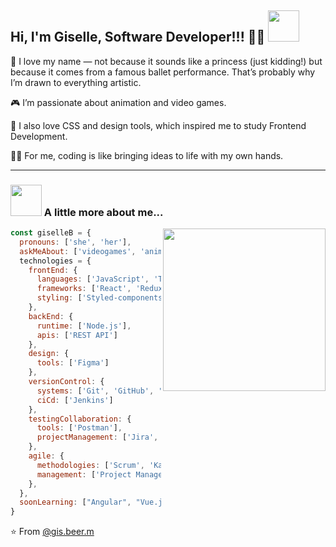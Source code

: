 ## Hi, I'm Giselle, Software Developer!!! 👨‍💻 <img src="https://media.giphy.com/media/mGcNjsfWAjY5AEZNw6/giphy.gif" width="50">

💫 I love my name — not because it sounds like a princess (just kidding!) but because it comes from a famous ballet performance. That’s probably why I’m drawn to everything artistic.

🎮 I’m passionate about animation and video games.

🎨 I also love CSS and design tools, which inspired me to study Frontend Development. 

👩‍🎨 For me, coding is like bringing ideas to life with my own hands.

***

### <img src="https://media.giphy.com/media/VgCDAzcKvsR6OM0uWg/giphy.gif" width="50"> A little more about me...

<img align='right' src="https://c.tenor.com/MuePUtmy1ZMAAAAC/himouto-umaru.gif" width="260">

```javascript
const giselleB = {
  pronouns: ['she', 'her'],
  askMeAbout: ['videogames', 'anime', 'food', 'craftBeer', 'coffee', 'my cats'],
  technologies = {
    frontEnd: {
      languages: ['JavaScript', 'TypeScript', 'HTML', 'CSS'],
      frameworks: ['React', 'Redux', 'Next.js'],
      styling: ['Styled-components', 'Storybook']
    },
    backEnd: {
      runtime: ['Node.js'],
      apis: ['REST API']
    },
    design: {
      tools: ['Figma']
    },
    versionControl: {
      systems: ['Git', 'GitHub', 'Bitbucket'],
      ciCd: ['Jenkins']
    },
    testingCollaboration: {
      tools: ['Postman'],
      projectManagement: ['Jira', 'Confluence']
    },
    agile: {
      methodologies: ['Scrum', 'Kanban', 'Agile Methodologies'],
      management: ['Project Management']
    },
  },
  soonLearning: ["Angular", "Vue.js"],
}
```
  
  ⭐️ From [@gis.beer.m](https://github.com/KGISELLE)

<!--
**KGISELLE/KGISELLE** is a ✨ _special_ ✨ repository because its `README.md` (this file) appears on your GitHub profile.

Here are some ideas to get you started:

- 🔭 I’m currently working on ...
- 🌱 I’m currently learning ...
- 👯 I’m looking to collaborate on ...
- 🤔 I’m looking for help with ...
- 💬 Ask me about ...
- 📫 How to reach me: ...
- 😄 Pronouns: ...
- ⚡ Fun fact: ...
-->
